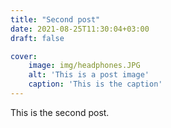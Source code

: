 ```yaml
---
title: "Second post"
date: 2021-08-25T11:30:04+03:00
draft: false

cover:
    image: img/headphones.JPG
    alt: 'This is a post image'
    caption: 'This is the caption'
---
```


This is the second post.